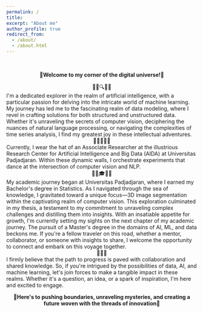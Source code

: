 ```yaml
---
permalink: /
title: 
excerpt: "About me"
author_profile: true
redirect_from: 
  - /about/
  - /about.html
---
```

<br>

<p align="center">
  <strong>🌌Welcome to my corner of the digital universe!🌌</strong>
</p>

<center>🕵️‍♂️🔍🕵️‍♂️</center>
I'm a dedicated explorer  in the realm of artificial intelligence, with a particular passion for delving into the intricate world of machine learning. My journey has led me to the fascinating realm of data modeling, where I revel in crafting solutions for both structured and unstructured data. Whether it's unraveling the secrets of computer vision, deciphering the nuances of natural language processing, or navigating the complexities of time series analysis, I find my greatest joy in these intellectual adventures.

<center>🧑‍💻🥼🧑‍💻</center>
Currently, I wear the hat of an Associate Researcher at the illustrious Research Center for Artificial Intelligence and Big Data (AIDA) at Universitas Padjadjaran. Within these dynamic walls, I orchestrate experiments that dance at the intersection of computer vision and NLP.

<center>🧑‍🎓🎓🧑‍🎓</center>
My academic journey began at Universitas Padjadjaran, where I earned my Bachelor's degree in Statistics. As I navigated through the sea of knowledge, I gravitated toward a unique focus—3D image segmentation within the captivating realm of computer vision. This exploration culminated in my thesis, a testament to my commitment to unraveling complex challenges and distilling them into insights. With an insatiable appetite for growth, I'm currently setting my sights on the next chapter of my academic journey. The pursuit of a Master's degree in the domains of AI, ML, and data beckons me. If you're a fellow traveler on this road, whether a mentor, collaborator, or someone with insights to share, I welcome the opportunity to connect and embark on this voyage together.

<center>👦🤝👧</center>
I firmly believe that the path to progress is paved with collaboration and shared knowledge. So, if you're intrigued by the possibilities of data, AI, and machine learning, let's join forces to make a tangible impact in these realms. Whether it's a question, an idea, or a spark of inspiration, I'm here and excited to engage.

<p align="center">
  <strong>🌌Here's to pushing boundaries, unraveling mysteries, and creating a future woven with the threads of innovation🌌</strong>
</p>

